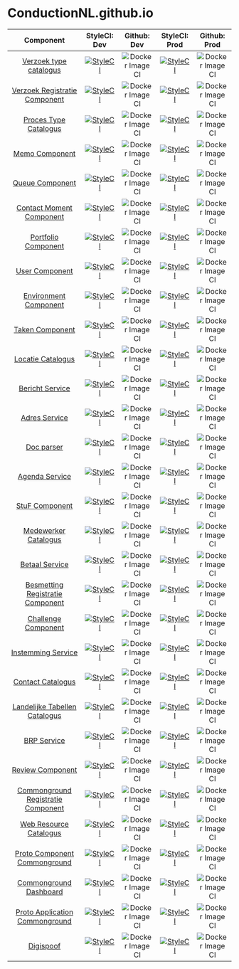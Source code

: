 # ConductionNL.github.io


|  Component 	| StyleCI: Dev  	|  Github: Dev 	|   StyleCI: Prod	|Github: Prod   	|
|:---:	|:---:	|:---:	|:---:	|:---:	|
|  [Verzoek type catalogus](https://github.com/ConductionNL/verzoektypecatalogus) 	|[![StyleCI](https://github.styleci.io/repos/210271092/shield?branch=development)](https://github.styleci.io/repos/210271092) 	|  ![Docker Image CI](https://github.com/ConductionNL/verzoektypecatalogus/workflows/Docker%20Image%20CI/badge.svg?branch=development)	| [![StyleCI](https://github.styleci.io/repos/210271092/shield?branch=master)](https://github.styleci.io/repos/210271092)  	|   ![Docker Image CI](https://github.com/ConductionNL/verzoektypecatalogus/workflows/Docker%20Image%20CI/badge.svg?branch=master)	|
|   [Verzoek Registratie Component](https://github.com/ConductionNL/verzoekregistratiecomponent)	|[![StyleCI](https://github.styleci.io/repos/198549754/shield?branch=development)](https://github.styleci.io/repos/198549754)   	|  ![Docker Image CI](https://github.com/ConductionNL/verzoekregistratiecomponent/workflows/Docker%20Image%20CI/badge.svg?branch=development) 	|   [![StyleCI](https://github.styleci.io/repos/198549754/shield?branch=master)](https://github.styleci.io/repos/198549754)	| ![Docker Image CI](https://github.com/ConductionNL/verzoekregistratiecomponent/workflows/Docker%20Image%20CI/badge.svg?branch=master)  	|
|   [Proces Type Catalogus](https://github.com/ConductionNL/procestypecatalogus)	|   [![StyleCI](https://github.styleci.io/repos/198549944/shield?branch=development)](https://github.styleci.io/repos/198549944)	|   ![Docker Image CI](https://github.com/ConductionNL/procestypecatalogus/workflows/Docker%20Image%20CI/badge.svg?branch=development)	|   [![StyleCI](https://github.styleci.io/repos/198549944/shield?branch=master)](https://github.styleci.io/repos/198549944)	|   ![Docker Image CI](https://github.com/ConductionNL/procestypecatalogus/workflows/Docker%20Image%20CI/badge.svg?branch=master)	|
|   [Memo Component](https://github.com/ConductionNL/memo-component)	|   [![StyleCI](https://github.styleci.io/repos/259932857/shield?branch=development)](https://github.styleci.io/repos/259932857)	|   ![Docker Image CI](https://github.com/ConductionNL/memo-component/workflows/Docker%20Image%20CI/badge.svg?branch=development)	|   [![StyleCI](https://github.styleci.io/repos/259932857/shield?branch=master)](https://github.styleci.io/repos/259932857)	|   ![Docker Image CI](https://github.com/ConductionNL/memo-component/workflows/Docker%20Image%20CI/badge.svg?branch=master)	|
|   [Queue Component](https://github.com/ConductionNL/Queue-Component)	|   [![StyleCI](https://github.styleci.io/repos/262041492/shield?branch=development)](https://github.styleci.io/repos/262041492)	|   ![Docker Image CI](https://github.com/ConductionNL/Queue-Component/workflows/Docker%20Image%20CI/badge.svg?branch=development)	|   [![StyleCI](https://github.styleci.io/repos/262041492/shield?branch=master)](https://github.styleci.io/repos/262041492)	|   ![Docker Image CI](https://github.com/ConductionNL/Queue-Component/workflows/Docker%20Image%20CI/badge.svg?branch=master)	|
|   [Contact Moment Component](https://github.com/ConductionNL/ContactMoment-Component)	|   [![StyleCI](https://github.styleci.io/repos/262270870/shield?branch=development)](https://github.styleci.io/repos/262270870)	|   ![Docker Image CI](https://github.com/ConductionNL/ContactMoment-Component/workflows/Docker%20Image%20CI/badge.svg?branch=development)	|   [![StyleCI](https://github.styleci.io/repos/262270870/shield?branch=master)](https://github.styleci.io/repos/262270870)	|   ![Docker Image CI](https://github.com/ConductionNL/ContactMoment-Component/workflows/Docker%20Image%20CI/badge.svg?branch=master)	|
|   [Portfolio Component](https://github.com/ConductionNL/portfolio-component)	|   [![StyleCI](https://github.styleci.io/repos/260448733/shield?branch=development)](https://github.styleci.io/repos/260448733)	|  ![Docker Image CI](https://github.com/ConductionNL/portfolio-component/workflows/Docker%20Image%20CI/badge.svg?branch=development) 	|   [![StyleCI](https://github.styleci.io/repos/260448733/shield?branch=master)](https://github.styleci.io/repos/260448733)	|   ![Docker Image CI](https://github.com/ConductionNL/portfolio-component/workflows/Docker%20Image%20CI/badge.svg?branch=master)	|
|   [User Component](https://github.com/ConductionNL/user-component)	|   [![StyleCI](https://github.styleci.io/repos/222616116/shield?branch=development)](https://github.styleci.io/repos/222616116)	| ![Docker Image CI](https://github.com/ConductionNL/user-component/workflows/Docker%20Image%20CI/badge.svg?branch=development)  	|   [![StyleCI](https://github.styleci.io/repos/222616116/shield?branch=master)](https://github.styleci.io/repos/222616116)	|   ![Docker Image CI](https://github.com/ConductionNL/user-component/workflows/Docker%20Image%20CI/badge.svg?branch=master)	|
|   [Environment Component](https://github.com/ConductionNL/environment-component)	|   [![StyleCI](https://github.styleci.io/repos/252478109/shield?branch=development)](https://github.styleci.io/repos/252478109)	|  ![Docker Image CI](https://github.com/ConductionNL/environment-component/workflows/Docker%20Image%20CI/badge.svg?branch=development) 	|   [![StyleCI](https://github.styleci.io/repos/252478109/shield?branch=master)](https://github.styleci.io/repos/252478109)	|   ![Docker Image CI](https://github.com/ConductionNL/environment-component/workflows/Docker%20Image%20CI/badge.svg?branch=master)	|
|   [Taken Component](https://github.com/ConductionNL/taken-component)	|   [![StyleCI](https://github.styleci.io/repos/260444947/shield?branch=development)](https://github.styleci.io/repos/260444947)	| ![Docker Image CI](https://github.com/ConductionNL/taken-component/workflows/Docker%20Image%20CI/badge.svg?branch=development)  	|   [![StyleCI](https://github.styleci.io/repos/260444947/shield?branch=master)](https://github.styleci.io/repos/260444947)	|  ![Docker Image CI](https://github.com/ConductionNL/taken-component/workflows/Docker%20Image%20CI/badge.svg?branch=master) 	|
|   [Locatie Catalogus](https://github.com/ConductionNL/locatiecatalogus)	|  [![StyleCI](https://github.styleci.io/repos/206144429/shield?branch=development)](https://github.styleci.io/repos/206144429) 	|   ![Docker Image CI](https://github.com/ConductionNL/locatiecatalogus/workflows/Docker%20Image%20CI/badge.svg?branch=development)	|   [![StyleCI](https://github.styleci.io/repos/206144429/shield?branch=master)](https://github.styleci.io/repos/206144429)	| ![Docker Image CI](https://github.com/ConductionNL/locatiecatalogus/workflows/Docker%20Image%20CI/badge.svg?branch=master)  	|
|   [Bericht Service](https://github.com/ConductionNL/berichtservice)	|   [![StyleCI](https://github.styleci.io/repos/206144502/shield?branch=development)](https://github.styleci.io/repos/206144502)	|  ![Docker Image CI](https://github.com/ConductionNL/berichtservice/workflows/Docker%20Image%20CI/badge.svg?branch=development) 	|   [![StyleCI](https://github.styleci.io/repos/206144502/shield?branch=master)](https://github.styleci.io/repos/206144502)	|   ![Docker Image CI](https://github.com/ConductionNL/berichtservice/workflows/Docker%20Image%20CI/badge.svg?branch=master)	|
|   [Adres Service](https://github.com/ConductionNL/adresservice)	|   [![StyleCI](https://github.styleci.io/repos/198549517/shield?branch=development)](https://github.styleci.io/repos/198549517)	|![Docker Image CI](https://github.com/ConductionNL/adresservice/workflows/Docker%20Image%20CI/badge.svg?branch=development)   	|   [![StyleCI](https://github.styleci.io/repos/198549517/shield?branch=master)](https://github.styleci.io/repos/198549517)	|![Docker Image CI](https://github.com/ConductionNL/adresservice/workflows/Docker%20Image%20CI/badge.svg?branch=master)   	|
|   [Doc parser](https://github.com/ConductionNL/docparser)	|   [![StyleCI](https://github.styleci.io/repos/235730570/shield?branch=development)](https://github.styleci.io/repos/235730570)	|![Docker Image CI](https://github.com/ConductionNL/docparser/workflows/Docker%20Image%20CI/badge.svg?branch=development)   	|   [![StyleCI](https://github.styleci.io/repos/235730570/shield?branch=master)](https://github.styleci.io/repos/235730570)	|![Docker Image CI](https://github.com/ConductionNL/docparser/workflows/Docker%20Image%20CI/badge.svg?branch=master)   	|
|   [Agenda Service](https://github.com/ConductionNL/agendaservice)	|   [![StyleCI](https://github.styleci.io/repos/206144508/shield?branch=development)](https://github.styleci.io/repos/206144508)	|![Docker Image CI](https://github.com/ConductionNL/agendaservice/workflows/Docker%20Image%20CI/badge.svg?branch=development)   	|   [![StyleCI](https://github.styleci.io/repos/206144508/shield?branch=master)](https://github.styleci.io/repos/206144508)	|![Docker Image CI](https://github.com/ConductionNL/agendaservice/workflows/Docker%20Image%20CI/badge.svg?branch=master)   	|
|   [StuF Component](https://github.com/ConductionNL/stufservice)	|   [![StyleCI](https://github.styleci.io/repos/206148674/shield?branch=development)](https://github.styleci.io/repos/206148674)	|![Docker Image CI](https://github.com/ConductionNL/stufservice/workflows/Docker%20Image%20CI/badge.svg?branch=development)   	|   [![StyleCI](https://github.styleci.io/repos/206148674/shield?branch=master)](https://github.styleci.io/repos/206148674)	|![Docker Image CI](https://github.com/ConductionNL/stufservice/workflows/Docker%20Image%20CI/badge.svg?branch=master)   	|
|   [Medewerker Catalogus](https://github.com/ConductionNL/medewerkercatalogus)	|   [![StyleCI](https://github.styleci.io/repos/206144408/shield?branch=development)](https://github.styleci.io/repos/206144408)	|![Docker Image CI](https://github.com/ConductionNL/medewerkercatalogus/workflows/Docker%20Image%20CI/badge.svg?branch=development)   	|   [![StyleCI](https://github.styleci.io/repos/206144408/shield?branch=master)](https://github.styleci.io/repos/206144408)	|![Docker Image CI](https://github.com/ConductionNL/medewerkercatalogus/workflows/Docker%20Image%20CI/badge.svg?branch=master)   	|
|   [Betaal Service](https://github.com/ConductionNL/betaalservice)	|   [![StyleCI](https://github.styleci.io/repos/206145303/shield?branch=development)](https://github.styleci.io/repos/206145303)	|![Docker Image CI](https://github.com/ConductionNL/betaalservice/workflows/Docker%20Image%20CI/badge.svg?branch=development)   	|   [![StyleCI](https://github.styleci.io/repos/206145303/shield?branch=master)](https://github.styleci.io/repos/206145303)	|![Docker Image CI](https://github.com/ConductionNL/betaalservice/workflows/Docker%20Image%20CI/badge.svg?branch=master)   	|
|   [Besmetting Registratie Component](https://github.com/ConductionNL/besmettingregistratiecomponent)	|   [![StyleCI](https://github.styleci.io/repos/255544524/shield?branch=development)](https://github.styleci.io/repos/255544524)	|![Docker Image CI](https://github.com/ConductionNL/besmettingregistratiecomponent/workflows/Docker%20Image%20CI/badge.svg?branch=development)   	| [![StyleCI](https://github.styleci.io/repos/255544524/shield?branch=master)](https://github.styleci.io/repos/255544524)  	|![Docker Image CI](https://github.com/ConductionNL/besmettingregistratiecomponent/workflows/Docker%20Image%20CI/badge.svg?branch=master)   	|
|   [Challenge Component](https://github.com/ConductionNL/Challenge-component)	|   [![StyleCI](https://github.styleci.io/repos/255577421/shield?branch=development)](https://github.styleci.io/repos/255577421)	|![Docker Image CI](https://github.com/ConductionNL/Challenge-component/workflows/Docker%20Image%20CI/badge.svg?branch=development)   	|   [![StyleCI](https://github.styleci.io/repos/255577421/shield?branch=master)](https://github.styleci.io/repos/255577421)	|![Docker Image CI](https://github.com/ConductionNL/Challenge-component/workflows/Docker%20Image%20CI/badge.svg?branch=master)   	|
|   [Instemming Service](https://github.com/ConductionNL/instemmingservice)	|   [![StyleCI](https://github.styleci.io/repos/210753780/shield?branch=development)](https://github.styleci.io/repos/210753780)	|![Docker Image CI](https://github.com/ConductionNL/instemmingservice/workflows/Docker%20Image%20CI/badge.svg?branch=development)   	|   [![StyleCI](https://github.styleci.io/repos/210753780/shield?branch=master)](https://github.styleci.io/repos/210753780)	|![Docker Image CI](https://github.com/ConductionNL/instemmingservice/workflows/Docker%20Image%20CI/badge.svg?branch=master)   	|
|   [Contact Catalogus](https://github.com/ConductionNL/contactcatalogus)	|   [![StyleCI](https://github.styleci.io/repos/206145398/shield?branch=development)](https://github.styleci.io/repos/206145398)	|![Docker Image CI](https://github.com/ConductionNL/contactcatalogus/workflows/Docker%20Image%20CI/badge.svg?branch=development)   	|   [![StyleCI](https://github.styleci.io/repos/206145398/shield?branch=master)](https://github.styleci.io/repos/206145398)	|![Docker Image CI](https://github.com/ConductionNL/contactcatalogus/workflows/Docker%20Image%20CI/badge.svg?branch=master)   	|
|   [Landelijke Tabellen Catalogus](https://github.com/ConductionNL/landelijketabellencatalogus)	|  [![StyleCI](https://github.styleci.io/repos/206147743/shield?branch=development)](https://github.styleci.io/repos/206147743) 	|![Docker Image CI](https://github.com/ConductionNL/landelijketabellencatalogus/workflows/Docker%20Image%20CI/badge.svg?branch=development)   	|   [![StyleCI](https://github.styleci.io/repos/206147743/shield?branch=master)](https://github.styleci.io/repos/206147743)	|![Docker Image CI](https://github.com/ConductionNL/landelijketabellencatalogus/workflows/Docker%20Image%20CI/badge.svg?branch=master)   	|
|   [BRP Service](https://github.com/ConductionNL/brpservice)	|   [![StyleCI](https://github.styleci.io/repos/204954539/shield?branch=development)](https://github.styleci.io/repos/204954539)	|![Docker Image CI](https://github.com/ConductionNL/brpservice/workflows/Docker%20Image%20CI/badge.svg?branch=development)   	|   [![StyleCI](https://github.styleci.io/repos/204954539/shield?branch=master)](https://github.styleci.io/repos/204954539)	|![Docker Image CI](https://github.com/ConductionNL/brpservice/workflows/Docker%20Image%20CI/badge.svg?branch=master)   	|
|   [Review Component](https://github.com/ConductionNL/review-component)	|   [![StyleCI](https://github.styleci.io/repos/235730051/shield?branch=development)](https://github.styleci.io/repos/235730051)	|![Docker Image CI](https://github.com/ConductionNL/review-component/workflows/Docker%20Image%20CI/badge.svg?branch=development)   	|  [![StyleCI](https://github.styleci.io/repos/235730051/shield?branch=master)](https://github.styleci.io/repos/235730051) 	|![Docker Image CI](https://github.com/ConductionNL/review-component/workflows/Docker%20Image%20CI/badge.svg?branch=master)   	|
|   [Commonground Registratie Component](https://github.com/ConductionNL/Commongroundregistratiecomponent)	|   [![StyleCI](https://github.styleci.io/repos/211273661/shield?branch=development)](https://github.styleci.io/repos/211273661)	|![Docker Image CI](https://github.com/ConductionNL/Commongroundregistratiecomponent/workflows/Docker%20Image%20CI/badge.svg?branch=development)   	|   [![StyleCI](https://github.styleci.io/repos/211273661/shield?branch=master)](https://github.styleci.io/repos/211273661)	|![Docker Image CI](https://github.com/ConductionNL/Commongroundregistratiecomponent/workflows/Docker%20Image%20CI/badge.svg?branch=master)   	|
|   [Web Resource Catalogus](https://github.com/ConductionNL/webresourcecatalogus)	|  [![StyleCI](https://github.styleci.io/repos/206145646/shield?branch=development)](https://github.styleci.io/repos/206145646) 	|![Docker Image CI](https://github.com/ConductionNL/webresourcecatalogus/workflows/Docker%20Image%20CI/badge.svg?branch=development)   	|   [![StyleCI](https://github.styleci.io/repos/206145646/shield?branch=master)](https://github.styleci.io/repos/206145646)	|![Docker Image CI](https://github.com/ConductionNL/webresourcecatalogus/workflows/Docker%20Image%20CI/badge.svg?branch=master)   	|
|   [Proto Component Commonground](https://github.com/ConductionNL/Proto-component-commonground)	|  [![StyleCI](https://github.styleci.io/repos/198371552/shield?branch=development)](https://github.styleci.io/repos/198371552) 	|![Docker Image CI](https://github.com/ConductionNL/Proto-component-commonground/workflows/Docker%20Image%20CI/badge.svg?branch=development)   	|   [![StyleCI](https://github.styleci.io/repos/198371552/shield?branch=master)](https://github.styleci.io/repos/198371552)	|![Docker Image CI](https://github.com/ConductionNL/Proto-component-commonground/workflows/Docker%20Image%20CI/badge.svg?branch=master)   	|
|   [Commonground Dashboard](https://github.com/ConductionNL/commonground-dashboard)  |   [![StyleCI](https://github.styleci.io/repos/231819815/shield?branch=development)](https://github.styleci.io/repos/231819815)  |![Docker Image CI](https://github.com/ConductionNL/commonground-dashboard/workflows/Docker%20Image%20CI/badge.svg?branch=development)     |  [![StyleCI](https://github.styleci.io/repos/231819815/shield?branch=master)](https://github.styleci.io/repos/231819815)   |![Docker Image CI](https://github.com/ConductionNL/commonground-dashboard/workflows/Docker%20Image%20CI/badge.svg?branch=master)     |
|   [Proto Application Commonground](https://github.com/ConductionNL/Proto-application-NLDesign)   |  [![StyleCI](https://github.styleci.io/repos/221635255/shield?branch=development)](https://github.styleci.io/repos/221635255)   |![Docker Image CI](https://github.com/ConductionNL/proto-application-commonground/workflows/Docker%20Image%20CI/badge.svg?branch=development)     |  [![StyleCI](https://github.styleci.io/repos/221635255/shield?branch=master)](https://github.styleci.io/repos/221635255)   |![Docker Image CI](https://github.com/ConductionNL/proto-application-commonground/workflows/Docker%20Image%20CI/badge.svg?branch=master)     |
|   [Digispoof](https://github.com/ConductionNL/digispoof-interface)  |  [![StyleCI](https://github.styleci.io/repos/244861540/shield?branch=development)](https://github.styleci.io/repos/244861540)   |![Docker Image CI](https://github.com/ConductionNL/digispoof/workflows/Docker%20Image%20CI/badge.svg?branch=development)     |  [![StyleCI](https://github.styleci.io/repos/244861540/shield?branch=master)](https://github.styleci.io/repos/244861540)   |![Docker Image CI](https://github.com/ConductionNL/digispoof/workflows/Docker%20Image%20CI/badge.svg?branch=master)     |

